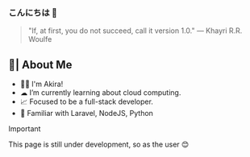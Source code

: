 ### こんにちは 👋
> "If, at first, you do not succeed, call it version 1.0." ― Khayri R.R. Woulfe


## 📝| About Me 
- 👩‍💻 I'm Akira!
- ☁ I’m currently learning about cloud computing.
- 📈 Focused to be a full-stack developer.
- 📌 Familiar with Laravel, NodeJS, Python

> [!IMPORTANT]  
> This page is still under development, so as the user 😊
  
